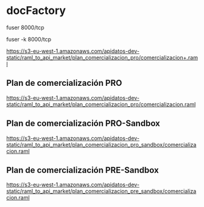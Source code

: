 # docFactory

fuser 8000/tcp

fuser -k 8000/tcp

https://s3-eu-west-1.amazonaws.com/apidatos-dev-static/raml_to_api_market/plan_comercializacion_pro/comercializacion+.raml

Plan de comercialización PRO
--------------------------------------------
https://s3-eu-west-1.amazonaws.com/apidatos-dev-static/raml_to_api_market/plan_comercializacion_pro/comercializacion.raml

Plan de comercialización PRO-Sandbox
-----------------------------------------------------------
https://s3-eu-west-1.amazonaws.com/apidatos-dev-static/raml_to_api_market/plan_comercializacion_pro_sandbox/comercializacion.raml

Plan de comercialización PRE-Sandbox
---------------------------------------------------------
https://s3-eu-west-1.amazonaws.com/apidatos-dev-static/raml_to_api_market/plan_comercializacion_pre_sandbox/comercializacion.raml